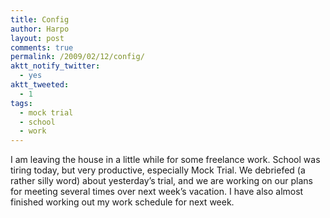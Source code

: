 ```yaml
---
title: Config
author: Harpo
layout: post
comments: true
permalink: /2009/02/12/config/
aktt_notify_twitter:
  - yes
aktt_tweeted:
  - 1
tags:
  - mock trial
  - school
  - work
---
```

I am leaving the house in a little while for some freelance work. School was tiring today, but very productive, especially Mock Trial. We debriefed (a rather silly word) about yesterday&#8217;s trial, and we are working on our plans for meeting several times over next week&#8217;s vacation. I have also almost finished working out my work schedule for next week.
